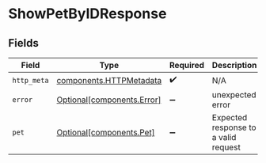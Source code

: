 # ShowPetByIDResponse


## Fields

| Field                                                              | Type                                                               | Required                                                           | Description                                                        |
| ------------------------------------------------------------------ | ------------------------------------------------------------------ | ------------------------------------------------------------------ | ------------------------------------------------------------------ |
| `http_meta`                                                        | [components.HTTPMetadata](../../models/components/httpmetadata.md) | :heavy_check_mark:                                                 | N/A                                                                |
| `error`                                                            | [Optional[components.Error]](../../models/components/error.md)     | :heavy_minus_sign:                                                 | unexpected error                                                   |
| `pet`                                                              | [Optional[components.Pet]](../../models/components/pet.md)         | :heavy_minus_sign:                                                 | Expected response to a valid request                               |